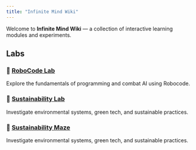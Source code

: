 ```yaml
---
title: "Infinite Mind Wiki"
---
```


Welcome to **Infinite Mind Wiki** — a collection of interactive learning modules and experiments.

## Labs

### 🚀 [RoboCode Lab](./robocode)

Explore the fundamentals of programming and combat AI using Robocode.

### 🌱 [Sustainability Lab](./sustainability_lab/)

Investigate environmental systems, green tech, and sustainable practices.

### 🌱 [Sustainability Maze](./sustainability_maze/)

Investigate environmental systems, green tech, and sustainable practices.
